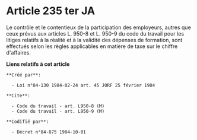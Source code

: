 # Article 235 ter JA

Le contrôle et le contentieux de la participation des employeurs, autres que ceux prévus aux articles L. 950-8 et L. 950-9 du
code du travail pour les litiges relatifs à la réalité et à la validité des dépenses de formation, sont effectués selon les
règles applicables en matière de taxe sur le chiffre d'affaires.

**Liens relatifs à cet article**

	**Créé par**:

	  - Loi n°84-130 1984-02-24 art. 45 JORF 25 février 1984

	**Cite**:

	  - Code du travail - art. L950-8 (M)
	  - Code du travail - art. L950-9 (M)

	**Codifié par**:

	  - Décret n°84-875 1984-10-01
